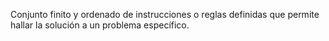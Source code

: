 Conjunto finito y ordenado de instrucciones o reglas definidas que permite hallar la solución a un problema específico.
